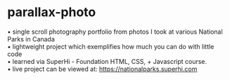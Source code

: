 # parallax-photo
• single scroll photography portfolio from photos I took at various National Parks in Canada <br />
• lightweight project which exemplifies how much you can do with little code <br />
• learned via SuperHi - Foundation HTML, CSS, + Javascript course.  
• live project can be viewed at: https://nationalparks.superhi.com
